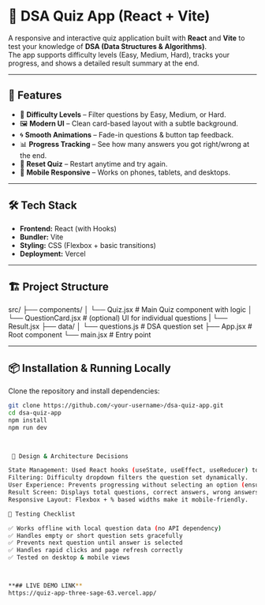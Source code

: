 # 🧠 DSA Quiz App (React + Vite)

A responsive and interactive quiz application built with **React** and **Vite** to test your knowledge of **DSA (Data Structures & Algorithms)**.  
The app supports difficulty levels (Easy, Medium, Hard), tracks your progress, and shows a detailed result summary at the end.

---

## 🚀 Features

- 🎯 **Difficulty Levels** – Filter questions by Easy, Medium, or Hard.
- 🖼 **Modern UI** – Clean card-based layout with a subtle background.
- 🌀 **Smooth Animations** – Fade-in questions & button tap feedback.
- 📊 **Progress Tracking** – See how many answers you got right/wrong at the end.
- 🔄 **Reset Quiz** – Restart anytime and try again.
- 📱 **Mobile Responsive** – Works on phones, tablets, and desktops.

---

## 🛠 Tech Stack

- **Frontend:** React (with Hooks)
- **Bundler:** Vite
- **Styling:** CSS (Flexbox + basic transitions)
- **Deployment:** Vercel

---
## 🏗️ Project Structure

src/
├── components/
│ └── Quiz.jsx # Main Quiz component with logic
│ └── QuestionCard.jsx # (optional) UI for individual questions
| └── Result.jsx
├── data/
│ └── questions.js # DSA question set
├── App.jsx # Root component
└── main.jsx # Entry point



---

## 📦 Installation & Running Locally

Clone the repository and install dependencies:

```bash
git clone https://github.com/<your-username>/dsa-quiz-app.git
cd dsa-quiz-app
npm install
npm run dev
 


 🧩 Design & Architecture Decisions

State Management: Used React hooks (useState, useEffect, useReducer) to manage questions, answers, and progress.
Filtering: Difficulty dropdown filters the question set dynamically.
User Experience: Prevents progressing without selecting an option (ensures valid attempt).
Result Screen: Displays total questions, correct answers, wrong answers, and allows quiz reset.
Responsive Layout: Flexbox + % based widths make it mobile-friendly.

🧪 Testing Checklist

✅ Works offline with local question data (no API dependency)
✅ Handles empty or short question sets gracefully
✅ Prevents next question until answer is selected
✅ Handles rapid clicks and page refresh correctly
✅ Tested on desktop & mobile views



**## LIVE DEMO LINK**
https://quiz-app-three-sage-63.vercel.app/
